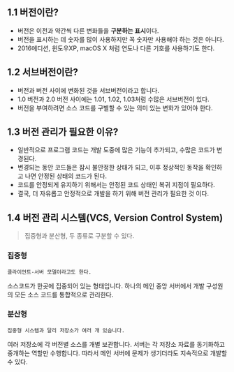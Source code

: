 ## 1.1 버전이란?
- 버전은 이전과 약간씩 다른 변화들을 **구분하는 표시**이다. 
- 버전을 표시하는 데 숫자를 많이 사용하지만 꼭 숫자만 사용해야 하는 것은 아니다.
- 2016에디션, 윈도우XP, macOS X 처럼 연도나 다른 기호를 사용하기도 한다.
## 1.2 서브버전이란?
- 버전과 버전 사이에 변화된 것을 서브버전이라고 합니다. 
- 1.0 버전과 2.0 버전 사이에는 1.01, 1.02, 1.03처럼 수많은 서브버전이 있다.
- 버전을 부여하려면 소스 코드를 구별할 수 있는 의미 있는 변화가 있어야 한다.
## 1.3 버전 관리가 필요한 이유?
- 일반적으로 프로그램 코드는 개발 도중에 많은 기능이 추가되고, 수많은 코드가 변경된다.
- 변경되는 동안 코드들은 잠시 불안정한 상태가 되고, 이후 정상적인 동작을 확인하고 나면 안정된 상태의 코드가 된다.
- 코드를 안정되게 유지하기 위해서는 안정된 코드 상태인 복귀 지점이 필요하다. 
- 결국, 더 자유롭고 안정적으로 개발을 하기 위해 버전 관리가 필요한 것 이다.
## 1.4 버전 관리 시스템(VCS, Version Control System)
> 집중형과 분산형, 두 종류로 구분할 수 있다.
### 집중형
    클라이언트-서버 모델이라고도 한다.
소스코드가 한곳에 집중되어 있는 형태입니다. 하나의 메인 중앙 서버에서 개발 구성원의 모든 소스 코드를 통합적으로 관리한다.
### 분산형
    집중형 시스템과 달리 저장소가 여러 개 있습니다.   
여러 저장소에 각 버전별 소스를 개별 보관합니다. 서버는 각 저장소 자료를 동기화하고 중개하는 역할만 수행합니다. 따라서 메인 서버에
문제가 생기더라도 지속적으로 개발할 수 있다.
